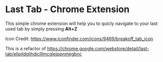 # Last Tab - Chrome Extension

This simple chrome extension will help you to quicly navigate to your last used tab by simply pressing **Alt+Z**

Icon Credit: https://www.iconfinder.com/icons/9469/breakoff_tab_icon

This is a refactor of https://chrome.google.com/webstore/detail/last-tab/elipildglihdiclllmcglejppnmegbnc
